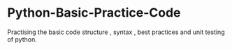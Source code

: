 # Python-Basic-Practice-Code
Practising the basic code structure , syntax , best practices and unit testing of python.
